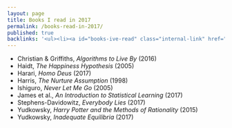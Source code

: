 ```yaml
---
layout: page
title: Books I read in 2017
permalink: /books-read-in-2017/
published: true
backlinks: '<ul><li><a id="books-ive-read" class="internal-link" href="/books-ive-read/">Books I&#39;ve read</a></li></ul>'
---
```


* Christian & Griffiths, _Algorithms to Live By_ (2016) 
* Haidt, _The Happiness Hypothesis_ (2005) 
* Harari, _Homo Deus_ (2017) 
* Harris, _The Nurture Assumption_ (1998) 
* Ishiguro, _Never Let Me Go_ (2005) 
* James et al., _An Introduction to Statistical Learning_ (2017) 
* Stephens-Davidowitz, _Everybody Lies_ (2017) 
* Yudkowsky, _Harry Potter and the Methods of Rationality_ (2015) 
* Yudkowsky, _Inadequate Equilibria_ (2017) 
